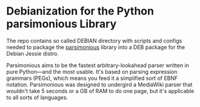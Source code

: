 # Debianization for the Python parsimonious Library

The repo contains so called DEBIAN directory with
scripts and configs needed to package the
[parsimonious](https://github.com/erikrose/parsimonious)
library into a DEB package for the Debian Jessie distro.

Parsimonious aims to be the fastest arbitrary-lookahead
parser written in pure Python—and the most usable. It's
based on parsing expression grammars (PEGs), which means
you feed it a simplified sort of EBNF notation.
Parsimonious was designed to undergird a MediaWiki parser
that wouldn't take 5 seconds or a GB of RAM to do one
page, but it's applicable to all sorts of languages.
